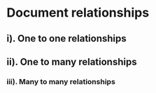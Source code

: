 # Document relationships

## i). One to one relationships
## ii). One to many relationships
### iii). Many to many relationships